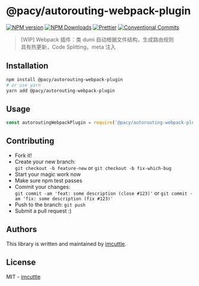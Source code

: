 # @pacy/autorouting-webpack-plugin

[![NPM version](https://img.shields.io/npm/v/@pacy/autorouting-webpack-plugin.svg?style=flat-square)](https://www.npmjs.com/package/@pacy/autorouting-webpack-plugin)
[![NPM Downloads](https://img.shields.io/npm/dm/@pacy/autorouting-webpack-plugin.svg?style=flat-square&maxAge=43200)](https://www.npmjs.com/package/@pacy/autorouting-webpack-plugin)
[![Prettier](https://img.shields.io/badge/code_style-prettier-ff69b4.svg?style=flat-square)](https://prettier.io/)
[![Conventional Commits](https://img.shields.io/badge/Conventional%20Commits-1.0.0-yellow.svg?style=flat-square)](https://conventionalcommits.org)

> [WIP] Webpack 插件：类 dumi 自动根据文件结构，生成路由规则  
> 具有热更新，Code Splitting，meta 注入

## Installation

```bash
npm install @pacy/autorouting-webpack-plugin
# or use yarn
yarn add @pacy/autorouting-webpack-plugin
```

## Usage

```javascript
const autoroutingWebpackPlugin = require('@pacy/autorouting-webpack-plugin')
```

## Contributing

- Fork it!
- Create your new branch:  
  `git checkout -b feature-new` or `git checkout -b fix-which-bug`
- Start your magic work now
- Make sure npm test passes
- Commit your changes:  
  `git commit -am 'feat: some description (close #123)'` or `git commit -am 'fix: some description (fix #123)'`
- Push to the branch: `git push`
- Submit a pull request :)

## Authors

This library is written and maintained by [imcuttle](mailto:moyuyc95@gmail.com).

## License

MIT - [imcuttle](mailto:moyuyc95@gmail.com)
